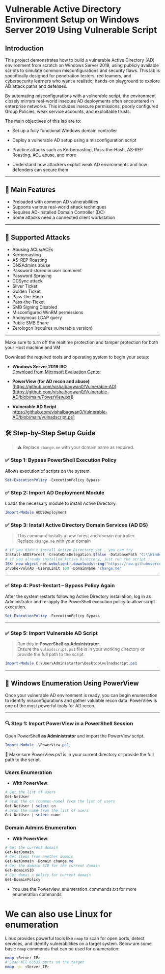 # Vulnerable Active Directory Environment Setup on Windows Server 2019 Using Vulnerable Script
## Introduction
This project demonstrates how to build a vulnerable Active Directory (AD) environment from scratch on Windows Server 2019, using publicly available scripts to simulate common misconfigurations and security flaws. This lab is specifically designed for penetration testers, red teamers, and cybersecurity learners who want a realistic, hands-on playground to explore AD attack paths and defenses.

By automating misconfigurations with a vulnerable script, the environment closely mirrors real-world insecure AD deployments often encountered in enterprise networks. This includes insecure permissions, poorly configured Group Policies, weak service accounts, and exploitable trusts.

The main objectives of this lab are to:

 - Set up a fully functional Windows domain controller

 - Deploy a vulnerable AD setup using a misconfiguration script

 - Practice attacks such as Kerberoasting, Pass-the-Hash, AS-REP Roasting, ACL abuse, and more

 - Understand how attackers exploit weak AD environments and how defenders can secure them

---

## 🔐 Main Features

- Preloaded with common AD vulnerabilities
- Supports various real-world attack techniques
- Requires AD-installed Domain Controller (DC)
- Some attacks need a connected client workstation

---

## 🎯 Supported Attacks

- Abusing ACLs/ACEs  
- Kerberoasting  
- AS-REP Roasting  
- DNSAdmins abuse  
- Password stored in user comment  
- Password Spraying  
- DCSync attack  
- Silver Ticket  
- Golden Ticket  
- Pass-the-Hash  
- Pass-the-Ticket  
- SMB Signing Disabled  
- Misconfigured WinRM permissions  
- Anonymous LDAP query  
- Public SMB Share  
- Zerologon (requires vulnerable version)

---

Make sure to turn off the realtime protection and tamper protection for both your Host machine and VM

Download the required tools and operating system to begin your setup:

- **Windows Server 2019 ISO**  
  [Download from Microsoft Evaluation Center](https://www.microsoft.com/en-in/evalcenter/evaluate-windows-server-2019)

- **PowerView (for AD recon and abuse)**  
[https://github.com/vishalbagwan0/Vulnerable-AD](https://github.com/vishalbagwan0/Vulnerable-AD/blob/main/PowerView.ps1)
- **Vulnerable AD Script**  
https://github.com/vishalbagwan0/Vulnerable-AD/blob/main/vulnadscript.ps1


## 🛠️ Step-by-Step Setup Guide

> ⚠️ Replace `change.me` with your domain name as required.

### ✅ Step 1: Bypass PowerShell Execution Policy

Allows execution of scripts on the system.

```powershell
Set-ExecutionPolicy -ExecutionPolicy Bypass
```
### ✅ Step 2: Import AD Deployment Module

Loads the necessary module to install Active Directory.

```powershell
Import-Module ADDSDeployment
```

### ✅ Step 3: Install Active Directory Domain Services (AD DS)

> This command installs a new forest and domain controller.  
> Replace `change.me` with your domain

```powershell
# if you didn't install Active Directory yet , you can try 
Install-ADDSForest -CreateDnsDelegation:$false -DatabasePath "C:\\Windows\\NTDS" -DomainMode "7" -DomainName "change.me" -DomainNetbiosName "change" -ForestMode "7" -InstallDns:$true -LogPath "C:\\Windows\\NTDS" -NoRebootOnCompletion:$false -SysvolPath "C:\\Windows\\SYSVOL" -Force:$true
# if you already installed Active Directory, just run the script !
IEX((new-object net.webclient).downloadstring("https://raw.githubusercontent.com/WaterExecution/vulnerable-AD-plus/master/vulnadplus.ps1"));
Invoke-VulnAD -UsersLimit 100 -DomainName "change.me"
```

---

### ✅ Step 4: Post-Restart – Bypass Policy Again

After the system restarts following Active Directory installation, log in as Administrator and re-apply the PowerShell execution policy to allow script execution.

```powershell
Set-ExecutionPolicy -ExecutionPolicy Bypass
```
---

### ✅ Step 5: Import Vulnerable AD Script

> Run this in **PowerShell as Administrator**.  
> Ensure the `vulnadscript.ps1` file is in your working directory or provide the full path to the script.

```powershell
Import-Module C:\User\Administartor\Desktop\vulnadscript.ps1
```
---

## 🧭 Windows Enumeration Using PowerView

Once your vulnerable AD environment is ready, you can begin enumeration to identify misconfigurations and gather valuable recon data. PowerView is one of the most powerful tools for AD recon.

---

### 🔍 Step 1: Import PowerView in a PowerShell Session

Open PowerShell **as Administrator** and import the PowerView script.

```powershell
Import-Module .\PowerView.ps1
```
📝 Make sure PowerView.ps1 is in your current directory or provide the full path to the script.

### Users Enumeration

- **With PowerView**:
```powershell
# Get the list of users
Get-NetUser                       
# Grab the cn (common-name) from the list of users
Get-NetUser | select cn                           
# Grab the name from the list of users
Get-NetUser | select name           
```
### Domain Admins Enumeration

- **With PowerView:**
```powershell
# Get the current domain
Get-NetDomain
# Get items from another domain
Get-NetDomain -Domain change.me
# Get the domain SID for the current domain
Get-DomainSID                                         
# Get domai n policy for current domain
Get-DomainPolicy 
```
- You use the Powerview_enumeration_commands.txt for more enumeration commands

# We can also use Linux for enumeration

Linux provides powerful tools like `nmap` to scan for open ports, detect services, and identify vulnerabilities on a target system. Below are some basic `nmap` commands that can be used for enumeration:

```bash
nmap <Server_IP>
# Scan all 65535 ports on the target
nmap -p- <Server_IP>
```
